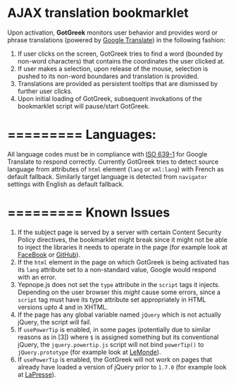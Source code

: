 AJAX translation bookmarklet
=========
Upon activation, __GotGreek__ monitors user behavior and provides word or phrase translations (powered by <a href="https://developers.google.com/translate/">Google Translate</a>) in the following fashion:

1. If user clicks on the screen, GotGreek tries to find a word (bounded by non-word characters) that contains the coordinates the user clicked at.
2. If user makes a selection, upon release of the mouse, selection is pushed to its non-word boundares and translation is provided.
3. Translations are provided as persistent tooltips that are dismissed by further user clicks.
3. Upon initial loading of GotGreek, subsequent invokations of the bookmarklet script will pause/start GotGreek.

=========
Languages:
=========
All language codes must be in compliance with [ISO 639-1](//en.wikipedia.org/wiki/List_of_ISO_639-1_codes) for Google Translate to respond correctly. Currently GotGreek tries to detect source language from attributes of `html` element (`lang` or `xml:lang`) with French as default fallback. Similarly target language is detected from `navigator` settings with English as default fallback.


=========
Known Issues
=========

1. If the subject page is served by a server with certain Content Security Policy directives, the bookmarklet might break since it might not be able to inject the libraries it needs to operate in the page (for example look at [FaceBook](//www.facebook.com) or [GitHub](//www.github.com)).
2. If the `html` element in the page on which GotGreek is being activated has its `lang` attribute set to a non-standard value, Google would respond with an error.
2. Yepnope.js does not set the `type` attribute in the `script` tags it injects. Depending on the user browser this *might* cause some errors, since a `script` tag must have its type attribute set appropriately in HTML versions upto 4 and in XHTML.
3. If the page has any global variable named `jQuery` which is not actually jQuery, the script will fail.
4. If `usePowerTip` is enabled, in some pages (potentially due to similar reasons as in [3]) where `$` is assigned something but its conventional jQuery, the `jquery.powertip.js` script will not bind `powerTip()` to `jQuery.prototype` (for example look at [LeMonde](http://www.lemonde.fr)).
5. If `usePowerTip` is enabled, the GotGreek will not work on pages that already have loaded a version of jQuery prior to `1.7.0` (for example look at [LaPresse](http://www.lapresse.ca)).
